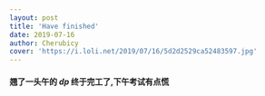 ```yaml
---
layout: post
title: 'Have finished'
date: 2019-07-16
author: Cherubicy
cover: 'https://i.loli.net/2019/07/16/5d2d2529ca52483597.jpg'
---
```


#### 翘了一头午的 $dp$ 终于完工了,下午考试有点慌
